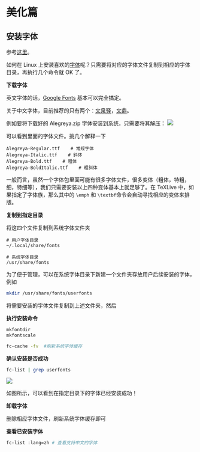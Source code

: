 美化篇
=====

安装字体
-------

参考[这里](https://guyueshui.github.io/post/%E8%AE%B0%E4%B8%80%E6%AC%A1%E9%87%8D%E8%A3%85linux/#%E5%AD%97%E4%BD%93)。

如何在 Linux 上安装喜欢的[字体](https://fonts.google.com/)呢？只需要将对应的字体文件复制到相应的字体目录，再执行几个命令就 OK 了。

**下载字体**

英文字体的话，[Google Fonts](https://fonts.google.com/) 基本可以完全搞定。

关于中文字体，目前推荐的只有两个：[文泉驿](wenq.org)，[文鼎](http://www.arphic.com.tw/)。

例如要将下载好的 Alegreya.zip 字体安装到系统，只需要将其解压：
![](https://s2.ax1x.com/2019/01/18/kpjOAO.png)

可以看到里面的字体文件。挑几个解释一下
```
Alegreya-Regular.ttf    # 常规字体
Alegreya-Italic.ttf    # 斜体
Alegreya-Bold.ttf    # 粗体
Alegreya-BoldItalic.ttf    # 粗斜体
```
一般而言，虽然一个字体包里面可能有很多字体文件，很多变体（粗体，特粗，细，特细等），我们只需要安装以上四种变体基本上就足够了。在 TeXLive 中，如果指定了字体族，那么其中的 `\emph` 和 `\textbf`命令会自动寻找相应的变体来排版。

**复制到指定目录**

将这四个文件复制到系统字体文件夹
```
# 用户字体目录
~/.local/share/fonts

# 系统字体目录
/usr/share/fonts
```
为了便于管理，可以在系统字体目录下新建一个文件夹存放用户后续安装的字体，例如
```sh
mkdir /usr/share/fonts/userfonts
```
将需要安装的字体文件复制到上述文件夹，然后

**执行安装命令**

```sh
mkfontdir
mkfontscale

fc-cache -fv  #刷新系统字体缓存

```

**确认安装是否成功**

```sh
fc-list | grep userfonts
```
![](https://s2.ax1x.com/2019/01/18/kpvPDP.png)

如图所示，可以看到在指定目录下的字体已经安装成功！

**卸载字体**

删除相应字体文件，刷新系统字体缓存即可

**查看已安装字体**
```sh
fc-list :lang=zh # 查看支持中文的字体
```
